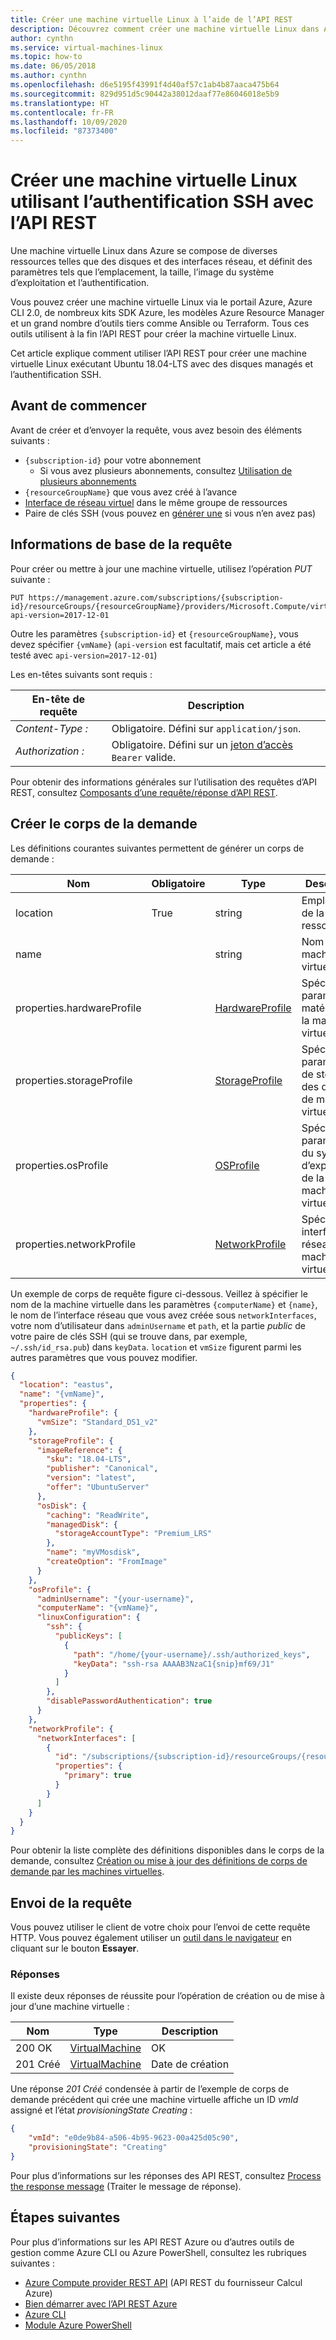 ```yaml
---
title: Créer une machine virtuelle Linux à l’aide de l’API REST
description: Découvrez comment créer une machine virtuelle Linux dans Azure utilisant la fonctionnalité Disques managés et l’authentification SSH avec l’API REST Azure.
author: cynthn
ms.service: virtual-machines-linux
ms.topic: how-to
ms.date: 06/05/2018
ms.author: cynthn
ms.openlocfilehash: d6e5195f43991f4d40af57c1ab4b87aaca475b64
ms.sourcegitcommit: 829d951d5c90442a38012daaf77e86046018e5b9
ms.translationtype: HT
ms.contentlocale: fr-FR
ms.lasthandoff: 10/09/2020
ms.locfileid: "87373400"
---
```

# <a name="create-a-linux-virtual-machine-that-uses-ssh-authentication-with-the-rest-api"></a>Créer une machine virtuelle Linux utilisant l’authentification SSH avec l’API REST

Une machine virtuelle Linux dans Azure se compose de diverses ressources telles que des disques et des interfaces réseau, et définit des paramètres tels que l’emplacement, la taille, l’image du système d’exploitation et l’authentification.

Vous pouvez créer une machine virtuelle Linux via le portail Azure, Azure CLI 2.0, de nombreux kits SDK Azure, les modèles Azure Resource Manager et un grand nombre d’outils tiers comme Ansible ou Terraform. Tous ces outils utilisent à la fin l’API REST pour créer la machine virtuelle Linux.

Cet article explique comment utiliser l’API REST pour créer une machine virtuelle Linux exécutant Ubuntu 18.04-LTS avec des disques managés et l’authentification SSH.

## <a name="before-you-start"></a>Avant de commencer

Avant de créer et d’envoyer la requête, vous avez besoin des éléments suivants :

* `{subscription-id}` pour votre abonnement
  * Si vous avez plusieurs abonnements, consultez [Utilisation de plusieurs abonnements](/cli/azure/manage-azure-subscriptions-azure-cli?view=azure-cli-latest)
* `{resourceGroupName}` que vous avez créé à l’avance
* [Interface de réseau virtuel](../../virtual-network/virtual-network-network-interface.md) dans le même groupe de ressources
* Paire de clés SSH (vous pouvez en [générer une](mac-create-ssh-keys.md) si vous n’en avez pas)

## <a name="request-basics"></a>Informations de base de la requête

Pour créer ou mettre à jour une machine virtuelle, utilisez l’opération *PUT* suivante :

``` http
PUT https://management.azure.com/subscriptions/{subscription-id}/resourceGroups/{resourceGroupName}/providers/Microsoft.Compute/virtualMachines/{vmName}?api-version=2017-12-01
```

Outre les paramètres `{subscription-id}` et `{resourceGroupName}`, vous devez spécifier `{vmName}` (`api-version` est facultatif, mais cet article a été testé avec `api-version=2017-12-01`)

Les en-têtes suivants sont requis :

| En-tête de requête   | Description |
|------------------|-----------------|
| *Content-Type :*  | Obligatoire. Défini sur `application/json`. |
| *Authorization :* | Obligatoire. Défini sur un [jeton d’accès](/rest/api/azure/#authorization-code-grant-interactive-clients) `Bearer` valide. |

Pour obtenir des informations générales sur l’utilisation des requêtes d’API REST, consultez [Composants d’une requête/réponse d’API REST](/rest/api/azure/#components-of-a-rest-api-requestresponse).

## <a name="create-the-request-body"></a>Créer le corps de la demande

Les définitions courantes suivantes permettent de générer un corps de demande :

| Nom                       | Obligatoire | Type                                                                                | Description  |
|----------------------------|----------|-------------------------------------------------------------------------------------|--------------|
| location                   | True     | string                                                                              | Emplacement de la ressource. |
| name                       |          | string                                                                              | Nom de la machine virtuelle. |
| properties.hardwareProfile |          | [HardwareProfile](/rest/api/compute/virtualmachines/createorupdate#hardwareprofile) | Spécifie les paramètres matériels de la machine virtuelle. |
| properties.storageProfile  |          | [StorageProfile](/rest/api/compute/virtualmachines/createorupdate#storageprofile)   | Spécifie les paramètres de stockage des disques de machine virtuelle. |
| properties.osProfile       |          | [OSProfile](/rest/api/compute/virtualmachines/createorupdate#osprofile)             | Spécifie les paramètres du système d’exploitation de la machine virtuelle. |
| properties.networkProfile  |          | [NetworkProfile](/rest/api/compute/virtualmachines/createorupdate#networkprofile)   | Spécifie les interfaces réseau de la machine virtuelle. |

Un exemple de corps de requête figure ci-dessous. Veillez à spécifier le nom de la machine virtuelle dans les paramètres `{computerName}` et `{name}`, le nom de l’interface réseau que vous avez créée sous `networkInterfaces`, votre nom d’utilisateur dans `adminUsername` et `path`, et la partie *public* de votre paire de clés SSH (qui se trouve dans, par exemple, `~/.ssh/id_rsa.pub`) dans `keyData`. `location` et `vmSize` figurent parmi les autres paramètres que vous pouvez modifier.  

```json
{
  "location": "eastus",
  "name": "{vmName}",
  "properties": {
    "hardwareProfile": {
      "vmSize": "Standard_DS1_v2"
    },
    "storageProfile": {
      "imageReference": {
        "sku": "18.04-LTS",
        "publisher": "Canonical",
        "version": "latest",
        "offer": "UbuntuServer"
      },
      "osDisk": {
        "caching": "ReadWrite",
        "managedDisk": {
          "storageAccountType": "Premium_LRS"
        },
        "name": "myVMosdisk",
        "createOption": "FromImage"
      }
    },
    "osProfile": {
      "adminUsername": "{your-username}",
      "computerName": "{vmName}",
      "linuxConfiguration": {
        "ssh": {
          "publicKeys": [
            {
              "path": "/home/{your-username}/.ssh/authorized_keys",
              "keyData": "ssh-rsa AAAAB3NzaC1{snip}mf69/J1"
            }
          ]
        },
        "disablePasswordAuthentication": true
      }
    },
    "networkProfile": {
      "networkInterfaces": [
        {
          "id": "/subscriptions/{subscription-id}/resourceGroups/{resourceGroupName}/providers/Microsoft.Network/networkInterfaces/{existing-nic-name}",
          "properties": {
            "primary": true
          }
        }
      ]
    }
  }
}
```

Pour obtenir la liste complète des définitions disponibles dans le corps de la demande, consultez [Création ou mise à jour des définitions de corps de demande par les machines virtuelles](/rest/api/compute/virtualmachines/createorupdate#definitions).

## <a name="sending-the-request"></a>Envoi de la requête

Vous pouvez utiliser le client de votre choix pour l’envoi de cette requête HTTP. Vous pouvez également utiliser un [outil dans le navigateur](/rest/api/compute/virtualmachines/createorupdate) en cliquant sur le bouton **Essayer**.

### <a name="responses"></a>Réponses

Il existe deux réponses de réussite pour l’opération de création ou de mise à jour d’une machine virtuelle :

| Nom        | Type                                                                              | Description |
|-------------|-----------------------------------------------------------------------------------|-------------|
| 200 OK      | [VirtualMachine](/rest/api/compute/virtualmachines/createorupdate#virtualmachine) | OK          |
| 201 Créé | [VirtualMachine](/rest/api/compute/virtualmachines/createorupdate#virtualmachine) | Date de création     |

Une réponse *201 Créé* condensée à partir de l’exemple de corps de demande précédent qui crée une machine virtuelle affiche un ID *vmId* assigné et l’état *provisioningState* *Creating* :

```json
{
    "vmId": "e0de9b84-a506-4b95-9623-00a425d05c90",
    "provisioningState": "Creating"
}
```

Pour plus d’informations sur les réponses des API REST, consultez [Process the response message](/rest/api/azure/#process-the-response-message) (Traiter le message de réponse).

## <a name="next-steps"></a>Étapes suivantes

Pour plus d’informations sur les API REST Azure ou d’autres outils de gestion comme Azure CLI ou Azure PowerShell, consultez les rubriques suivantes :

- [Azure Compute provider REST API](/rest/api/compute/) (API REST du fournisseur Calcul Azure)
- [Bien démarrer avec l’API REST Azure](/rest/api/azure/)
- [Azure CLI](/cli/azure/)
- [Module Azure PowerShell](/powershell/azure/)

